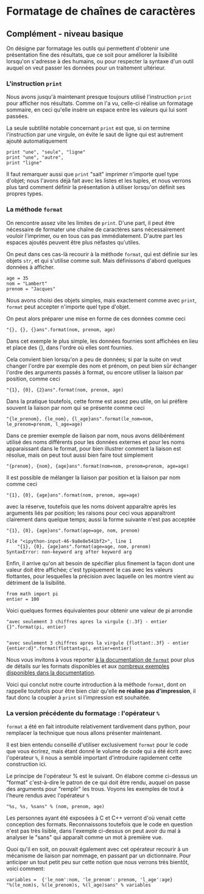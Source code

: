 
# Formatage de chaînes de caractères

## Complément - niveau basique

On désigne par formatage les outils qui permettent d'obtenir une présentation
fine des résultats, que ce soit pour améliorer la lisibilité lorsqu'on s'adresse
à des humains, ou pour respecter la syntaxe d'un outil auquel on veut passer les
données pour un traitement ultérieur.

### L'instruction `print`

Nous avons jusqu'à maintenant presque toujours utilisé l'instruction `print`
pour afficher nos résultats. Comme on l'a vu, celle-ci réalise un formatage
sommaire, en ceci qu'elle insère un espace entre les valeurs qui lui sont
passées.

La seule subtilité notable concernant `print` est que, si on termine
l'instruction par une virgule, on évite le saut de ligne qui est autrement
ajouté automatiquement


    print "une", "seule", "ligne"
    print "une", "autre",
    print "ligne"

Il faut remarquer aussi que `print` "sait" imprimer n'importe quel type d'objet;
nous l'avons déjà fait avec les listes et les tuples, et nous verrons plus tard
comment définir la présentation à utiliser lorsqu'on définit ses propres types.

### La méthode `format`

On rencontre assez vite les limites de `print`. D'une part, il peut être
nécessaire de formater une chaîne de caractères sans nécessairement vouloir
l'imprimer, ou en tous cas pas immédiatement. D'autre part les espaces ajoutés
peuvent être plus néfastes qu'utiles.

On peut dans ces cas-là recourir à la méthode `format`, qui est définie sur les
objets `str`, et qui s'utilise comme suit. Mais définissons d'abord quelques
données à afficher.


    age = 35
    nom = "Lambert"
    prenom = "Jacques"

Nous avons choisi des objets simples, mais exactement comme avec `print`,
`format` peut accepter n'importe quel type d'objet.

On peut alors préparer une mise en forme de ces données comme ceci


    "{}, {}, {}ans".format(nom, prenom, age)

Dans cet exemple le plus simple, les données fournies sont affichées en lieu et
place des {}, dans l'ordre où elles sont fournies.

Cela convient bien lorsqu'on a peu de données; si par la suite on veut changer
l'ordre par exemple des nom et prénom, on peut bien sûr échanger l'ordre des
arguments passés à format, ou encore utiliser la liaison par position, comme
ceci


    "{1}, {0}, {2}ans".format(nom, prenom, age)

Dans la pratique toutefois, cette forme est assez peu utile, on lui préfère
souvent la liaison par nom qui se présente comme ceci


    "{le_prenom}, {le_nom}, {l_age}ans".format(le_nom=nom, le_prenom=prenom, l_age=age)

Dans ce premier exemple de liaison par nom, nous avons délibérément utilisé des
noms différents pour les données externes et pour les noms apparaissant dans le
format, pour bien illustrer comment la liaison est résolue, mais on peut tout
aussi bien faire tout simplement


    "{prenom}, {nom}, {age}ans".format(nom=nom, prenom=prenom, age=age)

Il est possible de mélanger la liaison par position et la liaison par nom comme
ceci


    "{1}, {0}, {age}ans".format(nom, prenom, age=age)

avec la réserve, toutefois que les noms doivent apparaître après les arguments
liés par position; les raisons pour ceci vous apparaîtront clairement dans
quelque temps; aussi la forme suivante n'est pas acceptée

    "{1}, {0}, {age}ans".format(age=age, nom, prenom)

    File "<ipython-input-46-9a8e8e541bf2>", line 1
        "{1}, {0}, {age}ans".format(age=age, nom, prenom)
    SyntaxError: non-keyword arg after keyword arg

Enfin, il arrive qu'on ait besoin de spécifier plus finement la façon dont une
valeur doit être affichée; c'est typiquement le cas avec les valeurs flottantes,
pour lesquelles la précision avec laquelle on les montre vient au détriment de
la lisibilité.


    from math import pi
    entier = 100

Voici quelques formes équivalentes pour obtenir une valeur de pi arrondie


    "avec seulement 3 chiffres apres la virgule {:.3f} - entier {}".format(pi, entier)


    "avec seulement 3 chiffres apres la virgule {flottant:.3f} - entier {entier:d}".format(flottant=pi, entier=entier)

Nous vous invitons à vous reporter [à la documentation de
`format`](https://docs.python.org/2.7/library/string.html#formatstrings) pour
plus de détails sur les formats disponibles et aux [nombreux exemples
disponibles dans la
documentation](https://docs.python.org/2.7/library/string.html#format-examples).

Voici qui conclut notre courte introduction à la méthode `format`, dont on
rappelle toutefois pour être bien clair qu'elle **ne réalise pas d'impression**,
il faut donc la coupler à `print` si l'impression est souhaitée.

### La version précédente du formatage : l'opérateur `%`

`format` a été en fait introduite relativement tardivement dans python, pour
remplacer la technique que nous allons présenter maintenant.

Il est bien entendu conseillé d'utiliser exclusivement `format` pour le code que
vous écrirez, mais étant donné le volume de code qui a été écrit avec
l'opérateur `%`, il nous a semblé important d'introduire rapidement cette
construction ici.

Le principe de l'opérateur % est le suivant. On élabore comme ci-dessus un
"format" c'est-à-dire le patron de ce qui doit être rendu, auquel on passe des
arguments pour "remplir" les trous. Voyons les exemples de tout à l'heure rendus
avec l'opérateur `%`


    "%s, %s, %sans" % (nom, prenom, age)

Les personnes ayant été exposées à C et C++ verront d'où venait cette conception
des formats. Reconnaissons toutefois que le code en question n'est pas très
lisible, dans l'exemple ci-dessus on peut avoir du mal à analyser le "sans" qui
apparaît comme un mot à première vue.

Quoi qu'il en soit, on pouvait également avec cet opérateur recourir à un
mécanisme de liaison par nommage, en passant par un dictionnaire. Pour anticiper
un tout petit peu sur cette notion que nous verrons très bientôt, voici comment:


    variables =  {'le_nom':nom, 'le_prenom': prenom, 'l_age':age}
    "%(le_nom)s, %(le_prenom)s, %(l_age)sans" % variables
